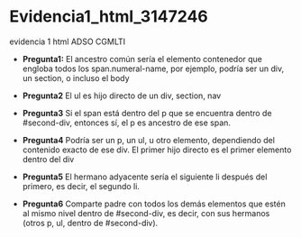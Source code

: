 # Evidencia1_html_3147246
evidencia 1 html ADSO CGMLTI


- **Pregunta1:**
El ancestro común sería el elemento contenedor que engloba todos los span.numeral-name, por ejemplo, podría ser un div, un section, o incluso el body

- **Pregunta2**
El ul es hijo directo de un div, section, nav

- **Pregunta3**
Si el span está dentro del p que se encuentra dentro de #second-div, entonces sí, el p es ancestro de ese span.

- **Pregunta4**
Podría ser un p, un ul, u otro elemento, dependiendo del contenido exacto de ese div. El primer hijo directo es el primer elemento dentro del div

- **Pregunta5**
El hermano adyacente sería el siguiente li después del primero, es decir, el segundo li.

- **Pregunta6**
Comparte padre con todos los demás elementos que estén al mismo nivel dentro de #second-div, es decir, con sus hermanos (otros p, ul, dentro de #second-div).



